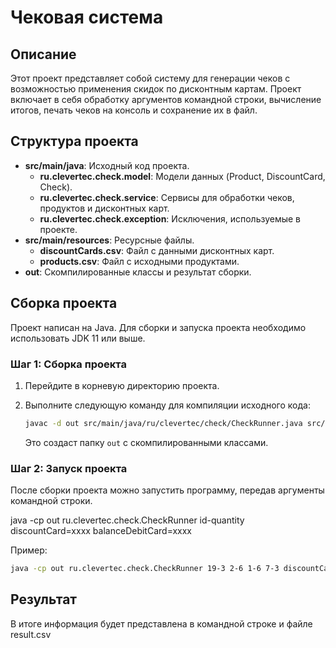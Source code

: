 # Чековая система

## Описание

Этот проект представляет собой систему для генерации чеков с возможностью применения скидок по дисконтным картам. Проект включает в себя обработку аргументов командной строки, вычисление итогов, печать чеков на консоль и сохранение их в файл.

## Структура проекта

- **src/main/java**: Исходный код проекта.
  - **ru.clevertec.check.model**: Модели данных (Product, DiscountCard, Check).
  - **ru.clevertec.check.service**: Сервисы для обработки чеков, продуктов и дисконтных карт.
  - **ru.clevertec.check.exception**: Исключения, используемые в проекте.
- **src/main/resources**: Ресурсные файлы.
  - **discountCards.csv**: Файл с данными дисконтных карт.
  - **products.csv**: Файл с исходными продуктами. 
- **out**: Скомпилированные классы и результат сборки.

## Сборка проекта

Проект написан на Java. Для сборки и запуска проекта необходимо использовать JDK 11 или выше.

### Шаг 1: Сборка проекта

1. Перейдите в корневую директорию проекта.
2. Выполните следующую команду для компиляции исходного кода:

    ```bash
    javac -d out src/main/java/ru/clevertec/check/CheckRunner.java src/main/java/ru/clevertec/check/model/Check.java src/main/java/ru/clevertec/check/model/DiscountCard.java src/main/java/ru/clevertec/check/model/Product.java src/main/java/ru/clevertec/check/service/CheckService.java src/main/java/ru/clevertec/check/service/CsvFileReader.java src/main/java/ru/clevertec/check/service/DiscountCardService.java src/main/java/ru/clevertec/check/service/ProductService.java src/main/java/ru/clevertec/check/exception/BadRequestException.java src/main/java/ru/clevertec/check/exception/NotEnoughMoneyException.java src/main/java/ru/clevertec/check/exception/InternalServerErrorException.java
    ```

   Это создаст папку `out` с скомпилированными классами.

### Шаг 2: Запуск проекта

После сборки проекта можно запустить программу, передав аргументы командной строки.

java -cp out ru.clevertec.check.CheckRunner id-quantity discountCard=xxxx balanceDebitCard=xxxx     

Пример:
```bash
java -cp out ru.clevertec.check.CheckRunner 19-3 2-6 1-6 7-3 discountCard=4444 balanceDebitCard=1000     
```

## Результат
В итоге информация будет представлена в командной строке и файле result.csv

